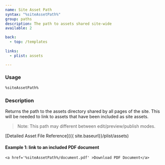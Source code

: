 ```yaml
---
name: Site Asset Path
syntax: "%siteAssetPath%"
group: paths
description: The path to assets shared site-wide
available: 2

back:
  - top: /templates
  
links:
  - plist: assets

---
```




### Usage

```html
%siteAssetPath%
```



### Description

Returns the path to the assets directory shared by all pages of the site. This will be needed to link to assets that have been included as site assets.

 > Note: This path may different between edit/preview/publish modes.

[Detailed Asset File Reference]({{ site.baseurl}}/plist/assets)


#### Example 1: link to an included PDF document

```
<a href='%siteAssetPath%/document.pdf' >Download PDF Document</a>
```






